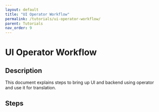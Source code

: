 ```yaml
---
layout: default
title: "UI Operator Workflow"
permalink: /tutorials/ui-operator-workflow/
parent: Tutorials
nav_order: 9
---
```


# UI Operator Workflow

## Description

This document explains steps to bring up UI and backend using operator and use it for translation.

## Steps
